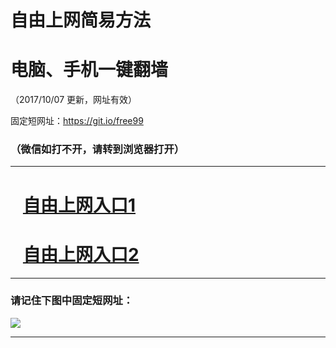 ﻿# 自由上网简易方法

# 电脑、手机一键翻墙

（2017/10/07 更新，网址有效）

固定短网址：https://git.io/free99

### （微信如打不开，请转到浏览器打开）


***





# &nbsp;&nbsp; <a href="http://ft326724912.fwq-tz-1001.info/fwqtz01.html?t=100700129644 " target="_blank">自由上网入口1</a>
# &nbsp;&nbsp; <a href="http://ft339120623.fwq-tz-1002.info/fwqtz02.html?t=100700126763 " target="_blank">自由上网入口2</a>
***

### 请记住下图中固定短网址：

<img src="https://s3-us-west-2.amazonaws.com/fwq-1001/yjfq-20170905okok.png" /> 


***

